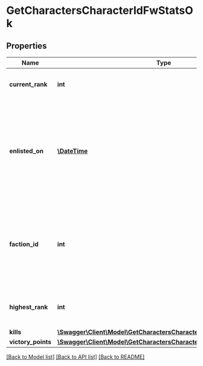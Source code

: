 # GetCharactersCharacterIdFwStatsOk

## Properties
Name | Type | Description | Notes
------------ | ------------- | ------------- | -------------
**current_rank** | **int** | The given character&#39;s current faction rank | [optional] 
**enlisted_on** | [**\DateTime**](\DateTime.md) | The enlistment date of the given character into faction warfare. Will not be included if character is not enlisted in faction warfare | [optional] 
**faction_id** | **int** | The faction the given character is enlisted to fight for. Will not be included if character is not enlisted in faction warfare | [optional] 
**highest_rank** | **int** | The given character&#39;s highest faction rank achieved | [optional] 
**kills** | [**\Swagger\Client\Model\GetCharactersCharacterIdFwStatsKills**](GetCharactersCharacterIdFwStatsKills.md) |  | [optional] 
**victory_points** | [**\Swagger\Client\Model\GetCharactersCharacterIdFwStatsVictoryPoints**](GetCharactersCharacterIdFwStatsVictoryPoints.md) |  | [optional] 

[[Back to Model list]](../README.md#documentation-for-models) [[Back to API list]](../README.md#documentation-for-api-endpoints) [[Back to README]](../README.md)


